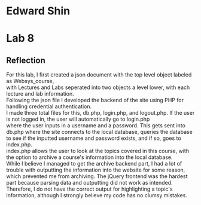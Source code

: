 # Edward Shin #
# Lab 8 #
## Reflection ##
For this lab, I first created a json document with the top level object labeled as Websys_course, <br />
with Lectures and Labs seperated into two objects a level lower, with each lecture and lab information. <br />
Following the json file I developed the backend of the site using PHP for handling credential authentication. <br />
I made three total files for this, db.php, login.php, and logout.php. If the user is not logged in, the user will automatically go to login.php<br />
where the user inputs in a username and a password. This gets sent into db.php where the site connects to the local database, queries the database to see if the inputted username and password exists, and if so, goes to index.php. <br />
index.php allows the user to look at the topics covered in this course, with the option to archive a course's information into the local database. <br />
While I believe I managed to get the archive backend part, I had a lot of trouble with outputting the information into the website for some reason, which prevented me from archiving. The jQuery frontend was the hardest part because parsing data and outputting did not work as intended. <br />
Therefore, I do not have the correct output for highlighting a topic's information, although I strongly believe my code has no clumsy mistakes.
